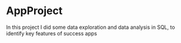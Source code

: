 # AppProject
In this project I did some data exploration and data analysis in SQL, to identify key features of success apps
